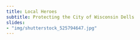 ```yaml
---
title: Local Heroes
subtitle: Protecting the City of Wisconsin Dells
slides:
- "img/shutterstock_525794647.jpg"
---
```

